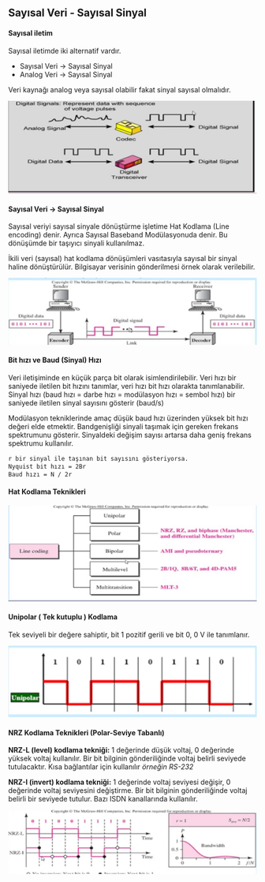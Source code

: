 Sayısal Veri - Sayısal Sinyal
--------

#### Sayısal iletim
Sayısal iletimde iki alternatif vardır.
* Sayısal Veri -> Sayısal Sinyal
* Analog Veri -> Sayısal Sinyal

Veri kaynağı analog veya sayısal olabilir fakat sinyal sayısal olmalıdır.

![](sayisal-iletim.png)

#### Sayısal Veri -> Sayısal Sinyal
Sayısal veriyi sayısal sinyale dönüştürme işletime Hat Kodlama (Line encoding) denir. Ayrıca Sayısal Baseband Modülasyonuda denir. Bu dönüşümde bir taşıyıcı sinyali kullanılmaz.

İkili veri (sayısal) hat kodlama dönüşümleri vasıtasıyla sayısal bir sinyal haline dönüştürülür. Bilgisayar verisinin gönderilmesi örnek olarak verilebilir.

![](sayisal-veri.png)

#### Bit hızı ve Baud (Sinyal) Hızı
Veri iletişiminde en küçük parça bit olarak isimlendirilebilir. Veri hızı bir saniyede iletilen bit hızını tanımlar, veri hızı bit hızı olarakta tanımlanabilir. Sinyal hızı (baud hızı = darbe hızı = modülasyon hızı = sembol hızı) bir saniyede iletilen sinyal sayısını gösterir (baud/s)

Modülasyon tekniklerinde amaç düşük baud hızı üzerinden yüksek bit hızı değeri elde etmektir. Bandgenişliği sinyali taşımak için gereken frekans spektrumunu gösterir. Sinyaldeki değişim sayısı artarsa daha geniş frekans spektrumu kullanılır.

```
r bir sinyal ile taşınan bit sayısını gösteriyorsa.
Nyquist bit hızı = 2Br
Baud hızı = N / 2r
```

#### Hat Kodlama Teknikleri
![](hat-kodlama.png)

#### Unipolar ( Tek kutuplu ) Kodlama
Tek seviyeli bir değere sahiptir, bit 1 pozitif gerili ve bit 0, 0 V ile tanımlanır.

![](unipolar.png)

#### NRZ Kodlama Teknikleri (Polar-Seviye Tabanlı)
**NRZ-L (level) kodlama tekniği:** 1 değerinde düşük voltaj, 0 değerinde yüksek voltaj kullanılır. Bir bit bilginin gönderiliğinde voltaj belirli seviyede tutulacaktır. Kısa bağlantılar için kullanılır _örneğin RS-232_

**NRZ-I (invert) kodlama tekniği:** 1 değerinde voltaj seviyesi değişir, 0 değerinde voltaj seviyesini değiştirme. Bir bit bilginin gönderiliğinde voltaj belirli bir seviyede tutulur. Bazı ISDN kanallarında kullanılır.

![](nrz.png)

